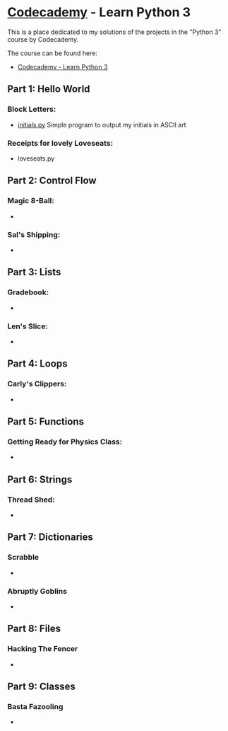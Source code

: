 # [Codecademy](https://www.codecademy.com) - Learn Python 3

This is a place dedicated to my solutions of the projects in the "Python 3" course by Codecademy. 

The course can be found here:

- [Codecademy - Learn Python 3](https://www.codecademy.com/learn/learn-python-3)

## Part 1: Hello World

### Block Letters:
* [initials.py](HelloWorld/BlockLetters/initials.py)
Simple program to output my initials in ASCII art

### Receipts for lovely Loveseats:
* loveseats.py

## Part 2: Control Flow

### Magic 8-Ball:
* 

### Sal's Shipping:
* 

## Part 3: Lists

### Gradebook:
* 

### Len's Slice:
* 

## Part 4: Loops

### Carly's Clippers:
* 

## Part 5: Functions

### Getting Ready for Physics Class:
* 

## Part 6: Strings

### Thread Shed:
* 

## Part 7: Dictionaries

### Scrabble
* 

### Abruptly Goblins
* 

## Part 8: Files

### Hacking The Fencer
* 

## Part 9: Classes

### Basta Fazooling
* 
